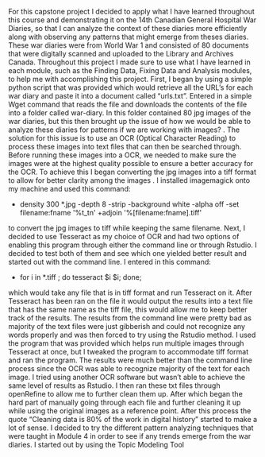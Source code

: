   For this capstone project I decided to apply what I have learned throughout this course and demonstrating it on the 14th Canadian General Hospital War Diaries, so that I can analyze the context of these diaries more efficiently along with observing any patterns that might emerge from theses diaries. These war diaries were from World War 1 and consisted of 80 documents that were digitally scanned and uploaded to the Library and Archives Canada. Throughout this project I made sure to use what I have learned in each module, such as the Finding Data, Fixing Data and Analysis modules, to help me with accomplishing this project. First, I began by using a simple python script that was provided which would retrieve all the URL’s for each war diary and paste it into a document called “urls.txt”. Entered in a simple Wget command that reads the file and downloads the contents of the file into a folder called war-diary. In this folder contained 80  jpg images of the war diaries, but this then brought up the issue of how we would be able to analyze these diaries for patterns if we are working with images? . The solution for this issue is to use an OCR (Optical Character Reading) to process these images into text files that can then be searched through. Before running these images into a OCR, we needed to make sure the images were at the highest quality possible to ensure a better accuracy for the OCR. To achieve this I began converting the jpg images into a tiff format to allow for better clarity among the images .  I installed imagemagick onto my machine and used this command: 

- density 300 *.jpg -depth 8 -strip -background white -alpha off -set filename:fname '%t_tn' +adjoin '%[filename:fname].tiff' 

to convert the jpg images to tiff while keeping the same filename.  Next, I decided to use Tesseract as my choice of OCR and had two options of enabling this program through either the command line or through Rstudio. I decided to test both of them and see which one yielded better result and started out with the command line. I entered in this command:

- for i in *.tiff ; do tesseract $i $i;  done;

which would take any file that is in tiff format and run Tesseract on it. After Tesseract has been ran on the file it would output the results into a text file that has the same name as the tiff file, this would allow me to keep better track of the results.  The results from the command line were pretty bad as majority of the text files were just gibberish and could not recognize any words properly and was then forced to try using the Rstudio method. I used the program that was provided which helps run multiple images through Tesseract at once, but I tweaked the program to accommodate tiff format and ran the program. The results were much better than the command line process since the OCR was able to recognize majority of the text for each image.  I tried using another OCR software but wasn’t able to achieve the same level of results as Rstudio. I then ran these txt files through openRefine to allow me to further clean them up. After which began the hard part of manually going through each file and further cleaning it up while using the original images as a reference point.  After this process the quote “Cleaning data is 80% of the work in digital history” started to make a lot of sense. 
I decided to try the different pattern analyzing techniques that were taught in Module 4 in order to see if any trends emerge from the war diaries.  I started out by using the Topic Modeling Tool 
